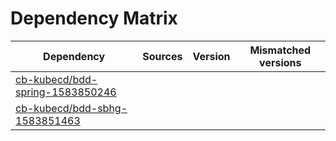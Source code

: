 # Dependency Matrix

Dependency | Sources | Version | Mismatched versions
---------- | ------- | ------- | -------------------
[cb-kubecd/bdd-spring-1583850246](https://github.com/cb-kubecd/bdd-spring-1583850246.git) |  | []() | 
[cb-kubecd/bdd-sbhg-1583851463](https://github.com/cb-kubecd/bdd-sbhg-1583851463.git) |  | []() | 
